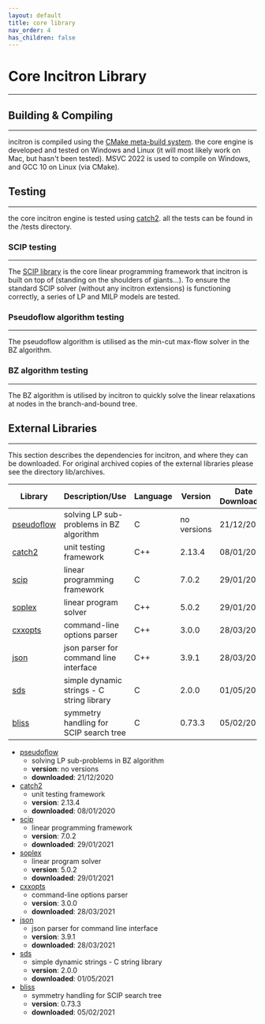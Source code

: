 ```yaml
---
layout: default
title: core library
nav_order: 4
has_children: false
---
```


# Core Incitron Library
--------

## Building & Compiling
--------

incitron is compiled using the [CMake meta-build system](https://cmake.org/).
the core engine is developed and tested on Windows and Linux (it will most likely work on Mac, but hasn't been tested).
MSVC 2022 is used to compile on Windows, and GCC 10 on Linux (via CMake).

## Testing
--------

the core incitron engine is tested using [catch2](https://github.com/catchorg/Catch2).
all the tests can be found in the /tests directory.

### SCIP testing
--------

The [SCIP library](https://www.scipopt.org/) is the core linear programming framework that incitron is built on top of (standing on the shoulders of giants...).
To ensure the standard SCIP solver (without any incitron extensions) is functioning correctly, a series of LP and MILP models are tested.

### Pseudoflow algorithm testing
--------

The pseudoflow algorithm is utilised as the min-cut max-flow solver in the BZ algorithm.

### BZ algorithm testing
--------

The BZ algorithm is utilised by incitron to quickly solve the linear relaxations at nodes in the branch-and-bound tree.

## External Libraries
--------

This section describes the dependencies for incitron, and where they can be downloaded. 
For original archived copies of the external libraries please see the directory lib/archives.

|    Library                                                                |                Description/Use                | Language |   Version   |   Date Downloaded  |
|---------------------------------------------------------------------------|-----------------------------------------------|----------|-------------|--------------------|
| [pseudoflow](https://github.com/hochbaumGroup/pseudoflow-parametric-cut)  | solving LP sub-problems in BZ algorithm       |    C     | no versions | 21/12/2020         |
| [catch2](https://github.com/catchorg/Catch2)                              | unit testing framework                        |    C++   | 2.13.4      | 08/01/2020         |
| [scip](https://www.scipopt.org/index.php#download)                        | linear programming framework                  |    C     | 7.0.2       | 29/01/2021         |
| [soplex](https://soplex.zib.de/index.php#download)                        | linear program solver                         |    C++   | 5.0.2       | 29/01/2021         |
| [cxxopts](https://github.com/jarro2783/cxxopts)                           | command-line options parser                   |    C++   | 3.0.0       | 28/03/2021         |
| [json](https://github.com/nlohmann/json)                                  | json parser for command line interface        |    C++   | 3.9.1       | 28/03/2021         |
| [sds](https://github.com/antirez/sds)                                     | simple dynamic strings - C string library     |    C     | 2.0.0       | 01/05/2021         |
| [bliss](https://github.com/ds4dm/Bliss)                                   | symmetry handling for SCIP search tree        |    C     | 0.73.3      | 05/02/2021         |


* [pseudoflow](https://github.com/hochbaumGroup/pseudoflow-parametric-cut)
    * solving LP sub-problems in BZ algorithm
    * **version**: no versions
    * **downloaded**: 21/12/2020
* [catch2](https://github.com/catchorg/Catch2)
    * unit testing framework
    * **version**: 2.13.4
    * **downloaded**: 08/01/2020
* [scip](https://www.scipopt.org/index.php#download)
    * linear programming framework
    * **version**: 7.0.2
    * **downloaded**: 29/01/2021
* [soplex](https://soplex.zib.de/index.php#download)
    * linear program solver
    * **version**: 5.0.2
    * **downloaded**: 29/01/2021
* [cxxopts](https://github.com/jarro2783/cxxopts)
    * command-line options parser
    * **version**: 3.0.0
    * **downloaded**: 28/03/2021
* [json](https://github.com/nlohmann/json)
    * json parser for command line interface
    * **version**: 3.9.1
    * **downloaded**: 28/03/2021
* [sds](https://github.com/antirez/sds)
    * simple dynamic strings - C string library
    * **version**: 2.0.0
    * **downloaded**: 01/05/2021
* [bliss](https://github.com/ds4dm/Bliss)
    * symmetry handling for SCIP search tree
    * **version**: 0.73.3
    * **downloaded**: 05/02/2021


